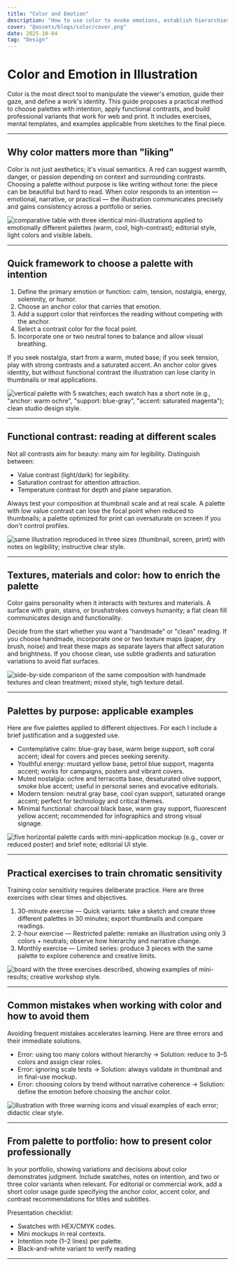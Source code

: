 ```yaml
---
title: "Color and Emotion"
description: "How to use color to evoke emotions, establish hierarchies, and build a coherent visual voice in your illustrations."
cover: "@assets/blogs/color/cover.png"
date: 2025-10-04
tag: "Design"
---
```


# Color and Emotion in Illustration

Color is the most direct tool to manipulate the viewer's emotion, guide their gaze, and define a work's identity. This guide proposes a practical method to choose palettes with intention, apply functional contrasts, and build professional variants that work for web and print. It includes exercises, mental templates, and examples applicable from sketches to the final piece.

---

## Why color matters more than "liking"

Color is not just aesthetics; it's visual semantics. A red can suggest warmth, danger, or passion depending on context and surrounding contrasts. Choosing a palette without purpose is like writing without tone: the piece can be beautiful but hard to read. When color responds to an intention — emotional, narrative, or practical — the illustration communicates precisely and gains consistency across a portfolio or series.

![comparative table with three identical mini-illustrations applied to emotionally different palettes (warm, cool, high-contrast); editorial style, light colors and visible labels.](/src/assets/blogs/color/1.webp)

---

## Quick framework to choose a palette with intention

1. Define the primary emotion or function: calm, tension, nostalgia, energy, solemnity, or humor.
2. Choose an anchor color that carries that emotion.
3. Add a support color that reinforces the reading without competing with the anchor.
4. Select a contrast color for the focal point.
5. Incorporate one or two neutral tones to balance and allow visual breathing.

If you seek nostalgia, start from a warm, muted base; if you seek tension, play with strong contrasts and a saturated accent. An anchor color gives identity, but without functional contrast the illustration can lose clarity in thumbnails or real applications.

![vertical palette with 5 swatches; each swatch has a short note (e.g., "anchor: warm ochre", "support: blue-gray", "accent: saturated magenta"); clean studio design style.](/src/assets/blogs/color/2.webp)

---

## Functional contrast: reading at different scales

Not all contrasts aim for beauty: many aim for legibility. Distinguish between:

- Value contrast (light/dark) for legibility.
- Saturation contrast for attention attraction.
- Temperature contrast for depth and plane separation.

Always test your composition at thumbnail scale and at real scale. A palette with low value contrast can lose the focal point when reduced to thumbnails; a palette optimized for print can oversaturate on screen if you don't control profiles.

![same illustration reproduced in three sizes (thumbnail, screen, print) with notes on legibility; instructive clear style.](/src/assets/blogs/color/3.webp)

---

## Textures, materials and color: how to enrich the palette

Color gains personality when it interacts with textures and materials. A surface with grain, stains, or brushstrokes conveys humanity; a flat clean fill communicates design and functionality.

Decide from the start whether you want a "handmade" or "clean" reading. If you choose handmade, incorporate one or two texture maps (paper, dry brush, noise) and treat these maps as separate layers that affect saturation and brightness. If you choose clean, use subtle gradients and saturation variations to avoid flat surfaces.

![side-by-side comparison of the same composition with handmade textures and clean treatment; mixed style, high texture detail.](/src/assets/blogs/color/4.webp)

---

## Palettes by purpose: applicable examples

Here are five palettes applied to different objectives. For each I include a brief justification and a suggested use.

- Contemplative calm: blue-gray base, warm beige support, soft coral accent; ideal for covers and pieces seeking serenity.
- Youthful energy: mustard yellow base, petrol blue support, magenta accent; works for campaigns, posters and vibrant covers.
- Muted nostalgia: ochre and terracotta base, desaturated olive support, smoke blue accent; useful in personal series and evocative editorials.
- Modern tension: neutral gray base, cool cyan support, saturated orange accent; perfect for technology and critical themes.
- Minimal functional: charcoal black base, warm gray support, fluorescent yellow accent; recommended for infographics and strong visual signage.

![five horizontal palette cards with mini-application mockup (e.g., cover or reduced poster) and brief note; editorial UI style.](/src/assets/blogs/color/5.webp)

---

## Practical exercises to train chromatic sensitivity

Training color sensitivity requires deliberate practice. Here are three exercises with clear times and objectives.

1. 30-minute exercise — Quick variants: take a sketch and create three different palettes in 30 minutes; export thumbnails and compare readings.
2. 2-hour exercise — Restricted palette: remake an illustration using only 3 colors + neutrals; observe how hierarchy and narrative change.
3. Monthly exercise — Limited series: produce 3 pieces with the same palette to explore coherence and creative limits.

![board with the three exercises described, showing examples of mini-results; creative workshop style.](/src/assets/blogs/color/6.webp)

---

## Common mistakes when working with color and how to avoid them

Avoiding frequent mistakes accelerates learning. Here are three errors and their immediate solutions.

- Error: using too many colors without hierarchy → Solution: reduce to 3–5 colors and assign clear roles.
- Error: ignoring scale tests → Solution: always validate in thumbnail and in final-use mockup.
- Error: choosing colors by trend without narrative coherence → Solution: define the emotion before choosing the anchor color.

![illustration with three warning icons and visual examples of each error; didactic clear style.](/src/assets/blogs/color/7.webp)

---

## From palette to portfolio: how to present color professionally

In your portfolio, showing variations and decisions about color demonstrates judgment. Include swatches, notes on intention, and two or three color variants when relevant. For editorial or commercial work, add a short color usage guide specifying the anchor color, accent color, and contrast recommendations for titles and subtitles.

Presentation checklist:

- Swatches with HEX/CMYK codes.
- Mini mockups in real contexts.
- Intention note (1–2 lines) per palette.
- Black-and-white variant to verify reading

---
